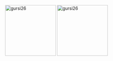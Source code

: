 <div>
  <img src="https://github-readme-stats.vercel.app/api?username=gursi26&show_icons=true&locale=en" style=" height: 165px;" alt="gursi26" />
  <img src="https://github-readme-streak-stats.herokuapp.com/?user=gursi26&" style="height: 165px;" alt="gursi26" />
</div>

<!--
**gursi26/gursi26** is a ✨ _special_ ✨ repository because its `README.md` (this file) appears on your GitHub profile.

Here are some ideas to get you started:

- 🔭 I’m currently working on ...
- 🌱 I’m currently learning ...
- 👯 I’m looking to collaborate on ...
- 🤔 I’m looking for help with ...
- 💬 Ask me about ...
- 📫 How to reach me: ...
- 😄 Pronouns: ...
- ⚡ Fun fact: ...
-->
